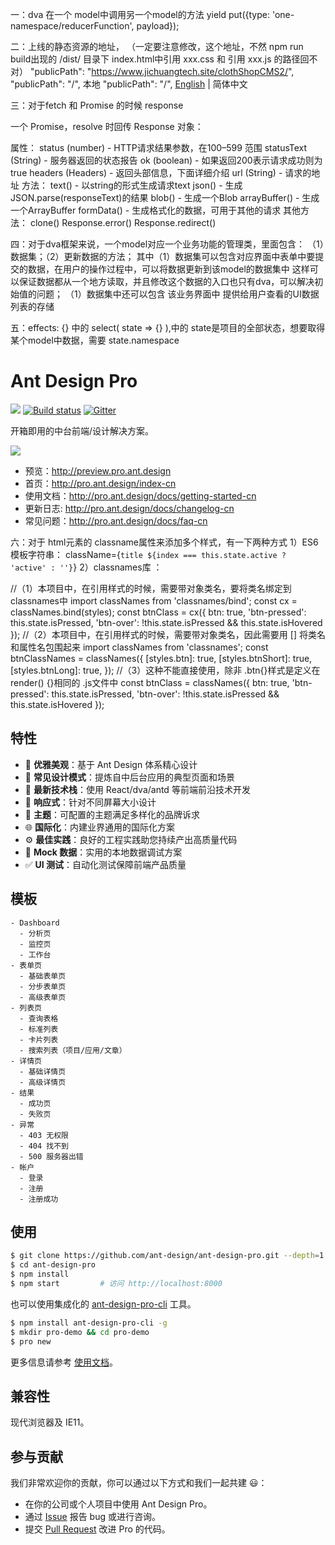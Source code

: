 一：dva 在一个 model中调用另一个model的方法
yield put({type: 'one-namespace/reducerFunction', payload});

二：上线的静态资源的地址，
（一定要注意修改，这个地址，不然 npm run build出现的 /dist/ 目录下 index.html中引用 xxx.css 和 引用 xxx.js 的路径回不对）
"publicPath": "https://www.jichuangtech.site/clothShopCMS2/",
"publicPath": "/",
本地
"publicPath": "/",
[English](./README.md) | 简体中文

三：对于fetch 和 Promise 的时候
response

一个 Promise，resolve 时回传 Response 对象：

属性：
status (number) - HTTP请求结果参数，在100–599 范围
statusText (String) - 服务器返回的状态报告
ok (boolean) - 如果返回200表示请求成功则为true
headers (Headers) - 返回头部信息，下面详细介绍
url (String) - 请求的地址
方法：
text() - 以string的形式生成请求text
json() - 生成JSON.parse(responseText)的结果
blob() - 生成一个Blob
arrayBuffer() - 生成一个ArrayBuffer
formData() - 生成格式化的数据，可用于其他的请求
其他方法：
clone()
Response.error()
Response.redirect()

四：对于dva框架来说，一个model对应一个业务功能的管理类，里面包含：
（1）数据集；（2）更新数据的方法；
其中（1）数据集可以包含对应界面中表单中要提交的数据，在用户的操作过程中，可以将数据更新到该model的数据集中
这样可以保证数据都从一个地方读取，并且修改这个数据的入口也只有dva，可以解决初始值的问题；
（1）数据集中还可以包含 该业务界面中 提供给用户查看的UI数据列表的存储

五：effects: {} 中的 select( state => {} ),中的 state是项目的全部状态，想要取得某个model中数据，需要 state.namespace
# Ant Design Pro

[![](https://img.shields.io/travis/ant-design/ant-design-pro.svg?style=flat-square)](https://travis-ci.org/ant-design/ant-design-pro) [![Build status](https://ci.appveyor.com/api/projects/status/67fxu2by3ibvqtat/branch/master?svg=true)](https://ci.appveyor.com/project/afc163/ant-design-pro/branch/master)  [![Gitter](https://badges.gitter.im/ant-design/ant-design-pro.svg)](https://gitter.im/ant-design/ant-design-pro?utm_source=badge&utm_medium=badge&utm_campaign=pr-badge)

开箱即用的中台前端/设计解决方案。

![](https://gw.alipayobjects.com/zos/rmsportal/xEdBqwSzvoSapmnSnYjU.png)

- 预览：http://preview.pro.ant.design
- 首页：http://pro.ant.design/index-cn
- 使用文档：http://pro.ant.design/docs/getting-started-cn
- 更新日志: http://pro.ant.design/docs/changelog-cn
- 常见问题：http://pro.ant.design/docs/faq-cn

六：对于 html元素的 classname属性来添加多个样式，有一下两种方式
1）ES6 模板字符串： className={`title ${index === this.state.active ? 'active' : ''}`}
2）classnames库 ：
 
  //（1）本项目中，在引用样式的时候，需要带对象类名，要将类名绑定到 classnames中
      import classNames from 'classnames/bind';
      const cx = classNames.bind(styles);
      const btnClass = cx({
        btn: true,
        'btn-pressed': this.state.isPressed,
        'btn-over': !this.state.isPressed && this.state.isHovered
      });
  //（2）本项目中，在引用样式的时候，需要带对象类名，因此需要用 [] 将类名和属性名包围起来
    import classNames from 'classnames'; 
    const btnClassNames = classNames({
          [styles.btn]: true,
          [styles.btnShort]: true,
          [styles.btnLong]: true,
    });
  //（3）这种不能直接使用，除非 .btn{}样式是定义在 render() {}相同的 .js文件中
  const btnClass = classNames({
        btn: true,
        'btn-pressed': this.state.isPressed,
        'btn-over': !this.state.isPressed && this.state.isHovered
  });
## 特性

- :gem: **优雅美观**：基于 Ant Design 体系精心设计
- :triangular_ruler: **常见设计模式**：提炼自中后台应用的典型页面和场景
- :rocket: **最新技术栈**：使用 React/dva/antd 等前端前沿技术开发
- :iphone: **响应式**：针对不同屏幕大小设计
- :art: **主题**：可配置的主题满足多样化的品牌诉求
- :globe_with_meridians: **国际化**：内建业界通用的国际化方案
- :gear: **最佳实践**：良好的工程实践助您持续产出高质量代码
- :1234: **Mock 数据**：实用的本地数据调试方案
- :white_check_mark: **UI 测试**：自动化测试保障前端产品质量

## 模板

```
- Dashboard
  - 分析页
  - 监控页
  - 工作台
- 表单页
  - 基础表单页
  - 分步表单页
  - 高级表单页
- 列表页
  - 查询表格
  - 标准列表
  - 卡片列表
  - 搜索列表（项目/应用/文章）
- 详情页
  - 基础详情页
  - 高级详情页
- 结果
  - 成功页
  - 失败页
- 异常
  - 403 无权限
  - 404 找不到
  - 500 服务器出错
- 帐户
  - 登录
  - 注册
  - 注册成功
```

## 使用

```bash
$ git clone https://github.com/ant-design/ant-design-pro.git --depth=1
$ cd ant-design-pro
$ npm install
$ npm start         # 访问 http://localhost:8000
```

也可以使用集成化的 [ant-design-pro-cli](https://github.com/ant-design/ant-design-pro-cli) 工具。

```bash
$ npm install ant-design-pro-cli -g
$ mkdir pro-demo && cd pro-demo
$ pro new
```

更多信息请参考 [使用文档](http://pro.ant.design/docs/getting-started)。

## 兼容性

现代浏览器及 IE11。

## 参与贡献

我们非常欢迎你的贡献，你可以通过以下方式和我们一起共建 :smiley:：

- 在你的公司或个人项目中使用 Ant Design Pro。
- 通过 [Issue](http://github.com/ant-design/ant-design-pro/issues) 报告 bug 或进行咨询。
- 提交 [Pull Request](http://github.com/ant-design/ant-design-pro/pulls) 改进 Pro 的代码。
